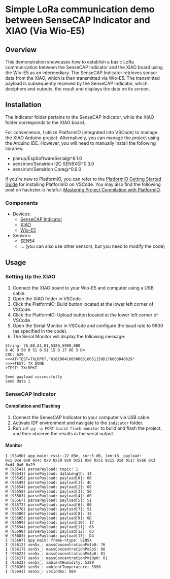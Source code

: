 
# Simple LoRa communication demo between SenseCAP Indicator and XIAO (Via Wio-E5)

## Overview
This demonstration showcases how to establish a basic LoRa communication between the SenseCAP Indicator and the XIAO board using the Wio-E5 as an intermediary. The SenseCAP Indicator retrieves sensor data from the XIAO, which is then transmitted via Wio-E5. The transmitted payload is subsequently received by the SenseCAP Indicator, which deciphers and outputs. the result and displays the data on its screen.

## Installation
The Indicator folder pertains to the SenseCAP Indicator, while the XIAO folder corresponds to the XIAO board.

For convenience, I utilize PlatformIO (integrated into VSCode) to manage the XIAO Arduino project. Alternatively, you can manage the project using the Arduino IDE. However, you will need to manually install the following libraries:

- plerup/EspSoftwareSerial@^8.1.0
- sensirion/Sensirion I2C SEN5X@^0.3.0
- sensirion/Sensirion Core@^0.6.0

If you're new to PlatformIO, you can refer to the [PlatformIO Getting Started Guide](https://docs.platformio.org/en/latest/ide/vscode.html#quick-start) for installing PlatformIO on VSCode. You may also find the following post on hackster.io helpful: [Mastering Project Compilation with PlatformIO](https://www.hackster.io/love4yzp/mastering-project-compilation-with-platformio-a0ff85).

### Components
- Devices:
  - [SenseCAP Indicator](https://www.seeedstudio.com/SenseCAP-Indicator-p-4739.html)
  - [XIAO](https://www.seeedstudio.com/XIAO-ESP32S3-p-5627.html)
  - [Wio-E5](https://www.seeedstudio.com/Grove-LoRa-E5-STM32WLE5JC-p-4867.html)
- Sensors:
  - SEN54
  - ... (you can also use other sensors, but you need to modify the code)

## Usage
### Setting Up the XIAO
1. Connect the XIAO board to your Wio-E5 and computer using a USB cable.
2. Open the XIAO folder in VSCode.
3. Click the PlatformIO: Build button located at the lower left corner of VSCode.
4. Click the PlatformIO: Upload button located at the lower left corner of VSCode.
5. Open the Serial Monitor in VSCode and configure the baud rate to 9600 (as specified in the code).
6. The Serial Monitor will display the following message:

```
String: 76,80,81,81,5389,5990,980
0 4C 0 50 0 51 0 51 15 D 17 66 3 D4
CRC: 629
<<<AT+TEST=TXLRPKT,"010E004C005000510051150D176603D40629"
>>>+TEST: TX DONE
+TEST: TXLRPKT

Send payload successfully
Send data 1
```

### SenseCAP Indicator
#### Compilation and Flashing
1. Connect the SenseCAP Indicator to your computer via USB cable.
2. Activate IDF environment and navigate to the `Indicator` folder.
3. Run `idf.py -p PORT build flash monitor` to build and flash the project, and then observe the results in the serial output.
#### Monitor
```
I (95490) app_main: rssi:-22 dBm, snr:5 dB, len:18, payload:
0x1 0xe 0x0 0x4c 0x0 0x50 0x0 0x51 0x0 0x51 0x15 0xd 0x17 0x66 0x3 0xd4 0x6 0x29
W (95541) parsePayload: topic: 1
W (95541) parsePayload: dataLength: 14
W (95545) parsePayload: payload[0]: 00
W (95549) parsePayload: payload[1]: 4C
W (95554) parsePayload: payload[2]: 00
W (95558) parsePayload: payload[3]: 50
W (95563) parsePayload: payload[4]: 00
W (95567) parsePayload: payload[5]: 51
W (95572) parsePayload: payload[6]: 00
W (95576) parsePayload: payload[7]: 51
W (95580) parsePayload: payload[8]: 15
W (95585) parsePayload: payload[9]: 0D
W (95589) parsePayload: payload[10]: 17
W (95594) parsePayload: payload[11]: 66
W (95598) parsePayload: payload[12]: 03
W (95603) parsePayload: payload[13]: D4
I (95607) app_main: frame->type: SEN5X
I (95612) sen5x_: massConcentrationPm1p0: 76
I (95617) sen5x_: massConcentrationPm2p5: 80
I (95622) sen5x_: massConcentrationPm4p0: 81
I (95627) sen5x_: massConcentrationPm10p0: 81
I (95632) sen5x_: ambientHumidity: 5389
I (95636) sen5x_: ambientTemperature: 5990
I (95641) sen5x_: vocIndex: 980
```
